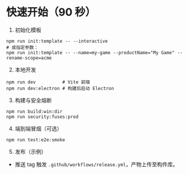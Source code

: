 # 快速开始（90 秒）

1) 初始化模板

```
npm run init:template -- --interactive
# 或指定参数：
npm run init:template -- --name=my-game --productName="My Game" --rename-scope=acme
```

2) 本地开发

```
npm run dev          # Vite 前端
npm run dev:electron # 构建后启动 Electron
```

3) 构建与安全熔断

```
npm run build:win:dir
npm run security:fuses:prod
```

4) 端到端冒烟（可选）

```
npm run test:e2e:smoke
```

5) 发布（示例）

- 推送 tag 触发 `.github/workflows/release.yml`，产物上传至构件库。

